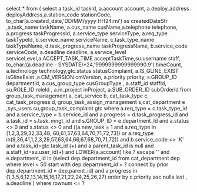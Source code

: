 select * from ( select a.task_id taskId, a.account account, a.deploy_address deployAddress,a.station_code stationCode,   to_char(a.created_date,'DD/MM/yyyy HH24:mi') as createdDateStr ,a.task_name taskName,   a.cus_name cusName,a.telephone telephone,  a.progress taskProgressId,    a.service_type serviceType, a.req_type taskTypeId, b.service_name serviceName, c.task_type_name taskTypeName,   d.task_progress_name taskProgressName, b.service_code serviceCode, a.deadline deadline, a.service_level serviceLevel,a.ACCEPT_TASK_TIME acceptTaskTime,su.username staff,     to_char((a.deadline - SYSDATE)*24,'9999999999999990.9') timeCount,  a.technology technology,gtc.status statusComplaint,  a.IS_GLINE_EXIST isGlineExist ,a.CM_VERSION cmVersion, a.priority priority, s.GROUP_ID departmentId, a.cus_group_type cusGroupType  , a.staff_id staffId, su.ROLE_ID roleId , a.in_project inProject, a.SUB_ORDER_ID subOrderId   from group_task_management a, cat_service b, cat_task_type c, cat_task_progress d,  group_task_assign_management s,cat_department e ,sys_users su,group_task_complaint gtc   where a.req_type = c.task_type_id and a.service_type = b.service_id and a.progress = d.task_progress_id   and a.task_id = s.task_mngt_id  and s.GROUP_ID = e.department_Id  and a.status <> 0 and s.status <> 0   and ((a.new_task = 1 and a.req_type in (1,2,3,29,32,33,48, 60,61,57,63,64,70,71,72,73))  or a.req_type in(9,36,41,1,2,3,29,57,63,64,66,67,68,70,71,72))  and b.service_code <> 'K'  and a.task_id=gtc.task_id (+)   and a.parent_task_id is null   and a.staff_id=su.user_id(+) and LOWER(a.account) like ? escape '\' and e.department_id in (select dep.department_id from cat_department dep where level < 50 start with dep.department_id = ? connect by  prior dep.department_id = dep.parent_id) and a.progress in (1,3,5,6,12,13,14,15,16,17,21,22,24,25,26,27)  order by c.priority asc nulls last  , a.deadline ) where rownum <= ?
